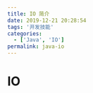 ```yaml
---
title: IO 简介
date: 2019-12-21 20:28:54
tags: '开发技能'
categories:
  - ['Java', 'IO']
permalink: java-io
---
```


# IO

